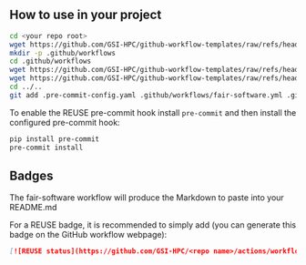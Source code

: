 <!--
SPDX-License-Identifier: CC-BY-SA-4.0
SPDX-FileCopyrightText: 2024 GSI Helmholtzzentrum fuer Schwerionenforschung GmbH <https://gsi.de>
-->

## How to use in your project

```sh
cd <your repo root>
wget https://github.com/GSI-HPC/github-workflow-templates/raw/refs/heads/master/.pre-commit-config.yaml
mkdir -p .github/workflows
cd .github/workflows
wget https://github.com/GSI-HPC/github-workflow-templates/raw/refs/heads/master/fair-software.yml
wget https://github.com/GSI-HPC/github-workflow-templates/raw/refs/heads/master/reuse.yml
cd ../..
git add .pre-commit-config.yaml .github/workflows/fair-software.yml .github/workflows/reuse.yml
```

To enable the REUSE pre-commit hook install `pre-commit` and then install the 
configured pre-commit hook:

```sh
pip install pre-commit
pre-commit install
```

## Badges

The fair-software workflow will produce the Markdown to paste into your 
README.md

For a REUSE badge, it is recommended to simply add (you can generate this badge 
on the GitHub workflow webpage):

```markdown
[![REUSE status](https://github.com/GSI-HPC/<repo name>/actions/workflows/reuse.yml/badge.svg)](https://github.com/GSI-HPC/<repo name>/actions/workflows/reuse.yml)
```

